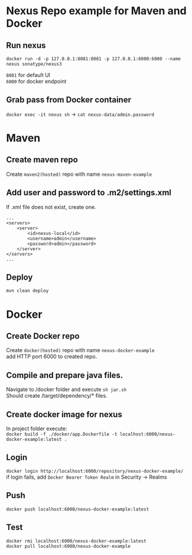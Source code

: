 # Nexus Repo example for Maven and Docker 

## Run nexus  
`docker run -d -p 127.0.0.1:8081:8081 -p 127.0.0.1:6000:6000 --name nexus sonatype/nexus3`  

`8081` for default UI  
`6000` for docker endpoint 

## Grab pass from Docker container
`docker exec -it nexus sh` -> `cat nexus-data/admin.password`

# Maven 

## Create maven repo
Create `maven2(hosted)` repo with name `nexus-maven-example`

## Add user and password to .m2/settings.xml
If .xml file does not exist, create one.  
```
...
<servers>
    <server>
        <id>nexus-local</id>
        <username>admin</username>
        <password>admin</password>
    </server>
</servers>
...
```
## Deploy
`mvn clean deploy`

# Docker

## Create Docker repo
Create `docker(hosted)` repo with name `nexus-docker-example`  
add HTTP port 6000 to created repo. 

## Compile and prepare java files.
Navigate to <project>/docker folder and execute `sh jar.sh`  
Should create <project>/target/dependency/* files.  

## Create docker image for nexus
In project folder execute:  
`docker build -f ./docker/app.Dockerfile -t localhost:6000/nexus-docker-example:latest .`

## Login     
`docker login http://localhost:6000/repository/nexus-docker-example/`  
if login fails, add `Docker Bearer Token Realm` in Security -> Realms

## Push   
`docker push localhost:6000/nexus-docker-example:latest`

## Test
`docker rmi localhost:6000/nexus-docker-example:latest`  
`docker pull localhost:6000/nexus-docker-example`  